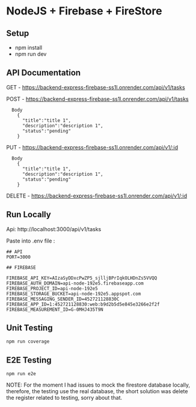 # NodeJS + Firebase + FireStore

## Setup
- npm install
- npm run dev


##  API Documentation

GET - https://backend-express-firebase-ss1l.onrender.com/api/v1/tasks

POST - https://backend-express-firebase-ss1l.onrender.com/api/v1/tasks
```
  Body
    {
      "title":"title 1",
      "description":"description 1",
      "status":"pending"
    }
```

PUT - https://backend-express-firebase-ss1l.onrender.com/api/v1/:id

```
  Body
    {
      "title":"title 1",
      "description":"description 1",
      "status":"pending"
    }
```

DELETE - https://backend-express-firebase-ss1l.onrender.com/api/v1/:id

##  Run Locally

Api: http://localhost:3000/api/v1/tasks

Paste into .env file :

```
## API
PORT=3000

## FIREBASE

FIREBASE_API_KEY=AIzaSyDDxcPwZP5_sjlljBPrIqkOLHDnZs5VVQQ
FIREBASE_AUTH_DOMAIN=api-node-192e5.firebaseapp.com
FIREBASE_PROJECT_ID=api-node-192e5
FIREBASE_STORAGE_BUCKET=api-node-192e5.appspot.com
FIREBASE_MESSAGING_SENDER_ID=452721128830C
FIREBASE_APP_ID=1:452721128830:web:b9d2b5d5e845e3266e2f2f
FIREBASE_MEASUREMENT_ID=G-0MHJ435T9N
```

##   Unit Testing
```
npm run coverage
```

##   E2E Testing
```
npm run e2e
```

NOTE: For the moment I had issues to mock the firestore database locally, therefore, the testing use the real database, the short solution was delete the register related to testing, sorry about that.

